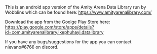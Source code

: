 This is an android app version of the Amity Arena Data Library run by Wobblins which can be found here: https://www.amityarenalibrary.com/

Download the app from the Goolge Play Store here:  
https://play.google.com/store/apps/details?id=com.amityarenalibrary.ikephuhayi.datalibrary

If you have any bugs/suggestions for the app you can contact nievano#6766 on discord.
